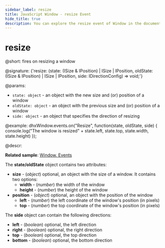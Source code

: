 ```yaml
---
sidebar_label: resize
title: JavaScript Window - resize Event 
hide_title: true
description: You can explore the resize event of Window in the documentation of the DHTMLX JavaScript UI library. Browse developer guides and API reference, try out code examples and live demos, and download a free 30-day evaluation version of DHTMLX Suite 7.
---
```

 
# resize

@short: fires on resizing a window

@signature: {'resize: (state: (ISize & IPosition) | ISize | IPosition, oldState: (ISize & IPosition) | ISize | IPosition, side: IDirectionConfig) => void;'}

@params:
- `state: object` - an object with the new size and (or) position of a window
- `oldState: object` - an object with the previous size and (or) position of a window
- `side: object` - an object that specifies the direction of resizing

@example:
dhxWindow.events.on("Resize", function(state, oldState, side) {
    console.log("The window is resized" + state.left, state.top, 
                state.width, state.height)
});

@descr:

**Related sample**: [Window. Events](https://snippet.dhtmlx.com/jfu4upwd)

The **state/oldState** object contains two attributes:

- **size** - (*object*) optional, an object with the size of a window. It contains two options:
    - **width** - (*number*) the width of the window
    - **height** - (*number*) the height of the window
- **position** - (*object*)  optional, an object with the position of the window  
    - **left** - (*number*)	the left coordinate of the window's position (in pixels)
    - **top** - (*number*)	the top coordinate of the window's position (in pixels)

The **side** object can contain the following directions:

- **left** - (*boolean*) optional, the left direction
- **right** - (*boolean*) optional, the right direction
- **top** - (*boolean*) optional, the top direction
- **bottom** - (*boolean*) optional, the bottom direction

[comment]: # (@related: window/handling_events.md)
